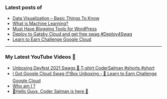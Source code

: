 ### Latest posts of 
<!-- BLOG-POST-LIST:START -->
- [Data Visualization – Basic Things To Know](https://thetechtopics.com/data-science/data-visualization-basic-things-to-know/)
- [What is Machine Learning?](https://thetechtopics.com/data-science/what-is-machine-learning/)
- [Must Have Blogging Tools for WordPress](https://thetechtopics.com/blogging/must-have-blogging-tools-for-wordpress/)
- [Deploy to Gatsby Cloud and get free swag #Deploy4Swag](https://thetechtopics.com/swags-%f0%9f%93%a6/deploy-to-gatsby-cloud-and-get-free-swag-deploy4swag/)
- [Learn to Earn Challenge Google Cloud](https://thetechtopics.com/google/learn-to-earn-challenge-google-cloud/)
<!-- BLOG-POST-LIST:END -->

<hr>

### My Latest YouTube Videos 🌱
<!-- YOUTUBE:START -->
- [Unboxing Devfest 2021 Swags  🎉  T-shirt  CoderSalman #shorts #short](https://www.youtube.com/watch?v=_R-d2t0wUFk)
- [I Got Google Cloud Swag 📦Box Unboxing - 🎉 Learn to Earn Challenge Google Cloud ](https://www.youtube.com/watch?v=SzW-XqDf4EY)
- [Who am I ? ](https://www.youtube.com/watch?v=MpizTuUpH30)
- [👋Hello Guys, Coder Salman is here 🚀](https://www.youtube.com/watch?v=1LCjCbuz9Ro)
<!-- YOUTUBE:END -->
